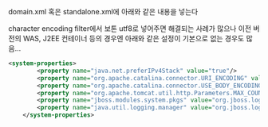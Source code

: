 domain.xml 혹은 standalone.xml에 아래와 같은 내용을 넣는다

character encoding filter에서 보톤 utf8로 넣어주면 해결되는 사례가 많으나
이전 버전의 WAS, J2EE 컨테이너 등의 경우엔 아래와 같은 설정이 기본으로 없는 경우도 많음...

```xml
<system-properties>
        <property name="java.net.preferIPv4Stack" value="true"/>
        <property name="org.apache.catalina.connector.URI_ENCODING" value="UTF-8"/>
        <property name="org.apache.catalina.connector.USE_BODY_ENCODING_FOR_QUERY_STRING" value="true"/>
        <property name="org.apache.tomcat.util.http.Parameters.MAX_COUNT" value="10000"/>
        <property name="jboss.modules.system.pkgs" value="org.jboss.logmanager,com.navercorp.pinpoint.bootstrap,com.navercorp.pinpoint.common,com.navercorp.pinpoint.exception" boot-time="true"/>
        <property name="java.util.logging.manager" value="org.jboss.logmanager.LogManager" boot-time="false"/>
    </system-properties>
    
```
